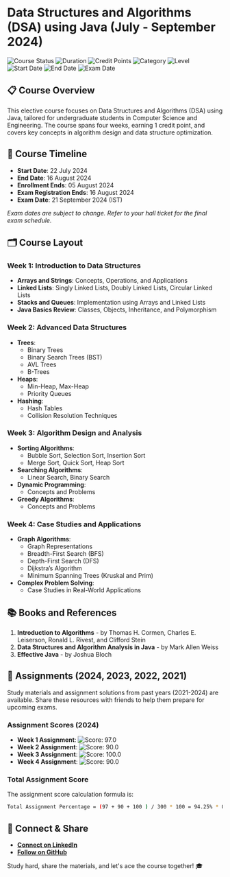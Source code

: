 
# Data Structures and Algorithms (DSA) using Java (July - September 2024)

![Course Status](https://img.shields.io/badge/Course%20Status-Ongoing-yellow)
![Duration](https://img.shields.io/badge/Duration-4%20weeks-blue)
![Credit Points](https://img.shields.io/badge/Credit%20Points-1-green)
![Category](https://img.shields.io/badge/Category-Computer%20Science%20%26%20Engineering-orange)
![Level](https://img.shields.io/badge/Level-Undergraduate-lightgrey)
![Start Date](https://img.shields.io/badge/Start%20Date-22%20Jul%2024-blue)
![End Date](https://img.shields.io/badge/End%20Date-16%20Aug%2024-red)
![Exam Date](https://img.shields.io/badge/Exam%20Date-21%20Sep%2024-red)

## 📋 Course Overview

This elective course focuses on Data Structures and Algorithms (DSA) using Java, tailored for undergraduate students in Computer Science and Engineering. The course spans four weeks, earning 1 credit point, and covers key concepts in algorithm design and data structure optimization.

## 📅 Course Timeline

- **Start Date**: 22 July 2024
- **End Date**: 16 August 2024
- **Enrollment Ends**: 05 August 2024
- **Exam Registration Ends**: 16 August 2024
- **Exam Date**: 21 September 2024 (IST)

*Exam dates are subject to change. Refer to your hall ticket for the final exam schedule.*

## 🗂️ Course Layout

### Week 1: Introduction to Data Structures
- **Arrays and Strings**: Concepts, Operations, and Applications
- **Linked Lists**: Singly Linked Lists, Doubly Linked Lists, Circular Linked Lists
- **Stacks and Queues**: Implementation using Arrays and Linked Lists
- **Java Basics Review**: Classes, Objects, Inheritance, and Polymorphism

### Week 2: Advanced Data Structures
- **Trees**:
  - Binary Trees
  - Binary Search Trees (BST)
  - AVL Trees
  - B-Trees
- **Heaps**:
  - Min-Heap, Max-Heap
  - Priority Queues
- **Hashing**:
  - Hash Tables
  - Collision Resolution Techniques

### Week 3: Algorithm Design and Analysis
- **Sorting Algorithms**:
  - Bubble Sort, Selection Sort, Insertion Sort
  - Merge Sort, Quick Sort, Heap Sort
- **Searching Algorithms**:
  - Linear Search, Binary Search
- **Dynamic Programming**:
  - Concepts and Problems
- **Greedy Algorithms**:
  - Concepts and Problems

### Week 4: Case Studies and Applications
- **Graph Algorithms**:
  - Graph Representations
  - Breadth-First Search (BFS)
  - Depth-First Search (DFS)
  - Dijkstra’s Algorithm
  - Minimum Spanning Trees (Kruskal and Prim)
- **Complex Problem Solving**:
  - Case Studies in Real-World Applications

## 📚 Books and References
1. **Introduction to Algorithms** - by Thomas H. Cormen, Charles E. Leiserson, Ronald L. Rivest, and Clifford Stein
2. **Data Structures and Algorithm Analysis in Java** - by Mark Allen Weiss
3. **Effective Java** - by Joshua Bloch

## 📝 Assignments (2024, 2023, 2022, 2021)

Study materials and assignment solutions from past years (2021-2024) are available. Share these resources with friends to help them prepare for upcoming exams.

### Assignment Scores (2024)
- **Week 1 Assignment**: ![Score: 97.0](https://img.shields.io/badge/Score-97.0-brightgreen)
- **Week 2 Assignment**: ![Score: 90.0](https://img.shields.io/badge/Score-90.0-brightgreen)
- **Week 3 Assignment**: ![Score: 100.0](https://img.shields.io/badge/Score-100.0-brightgreen)
- **Week 4 Assignment**: ![Score: 90.0](https://img.shields.io/badge/Score-90.0-brightgreen)

### Total Assignment Score
The assignment score calculation formula is:

```bash
Total Assignment Percentage = (97 + 90 + 100 ) / 300 * 100 = 94.25% * 0.25 * 100 = 23.91/25 
```

## 🔗 Connect & Share

- **[Connect on LinkedIn](https://www.linkedin.com/in/farhakousar16)**
- **[Follow on GitHub](https://github.com/FarhaKousar1601)**

Study hard, share the materials, and let's ace the course together! 🎓
